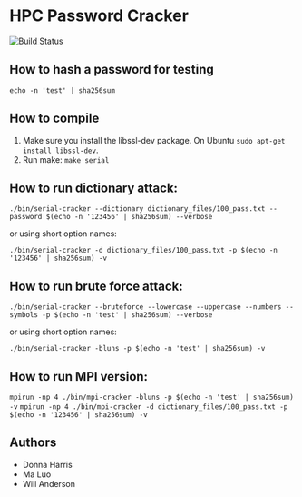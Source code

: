 # HPC Password Cracker
[![Build Status](https://cloud.drone.io/api/badges/wandersonca/HPC-Password-Cracker/status.svg)](https://cloud.drone.io/wandersonca/HPC-Password-Cracker)

## How to hash a password for testing
``echo -n 'test' | sha256sum``

## How to compile
1. Make sure you install the libssl-dev package. On Ubuntu ``sudo apt-get install libssl-dev``.
2. Run make: ``make serial``

## How to run dictionary attack:
``./bin/serial-cracker --dictionary dictionary_files/100_pass.txt --password $(echo -n '123456' | sha256sum) --verbose``

or using short option names:

``./bin/serial-cracker -d dictionary_files/100_pass.txt -p $(echo -n '123456' | sha256sum) -v``

## How to run brute force attack:
``./bin/serial-cracker --bruteforce --lowercase --uppercase --numbers --symbols -p $(echo -n 'test' | sha256sum) --verbose``

or using short option names:

``./bin/serial-cracker -bluns -p $(echo -n 'test' | sha256sum) -v``

## How to run MPI version:
``mpirun -np 4 ./bin/mpi-cracker -bluns -p $(echo -n 'test' | sha256sum) -v``
``mpirun -np 4 ./bin/mpi-cracker -d dictionary_files/100_pass.txt -p $(echo -n '123456' | sha256sum) -v``

## Authors
* Donna Harris
* Ma Luo
* Will Anderson
